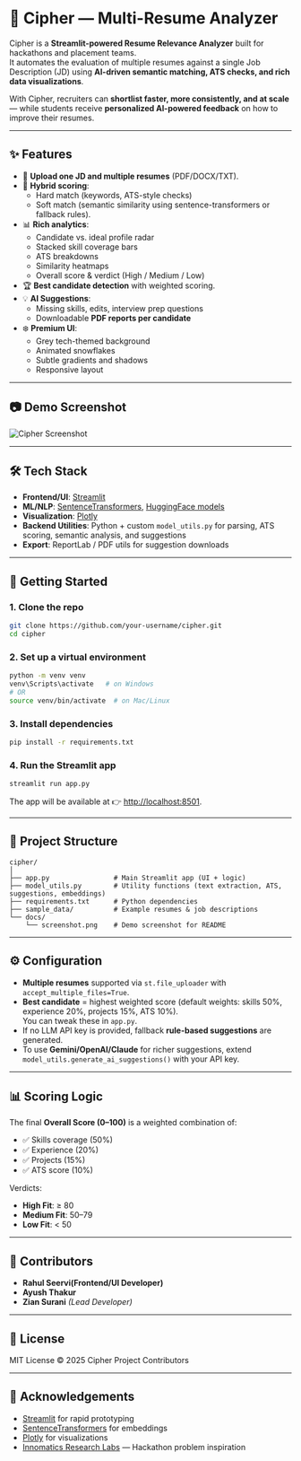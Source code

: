 # 🔐 Cipher — Multi-Resume Analyzer

Cipher is a **Streamlit-powered Resume Relevance Analyzer** built for hackathons and placement teams.  
It automates the evaluation of multiple resumes against a single Job Description (JD) using **AI-driven semantic matching, ATS checks, and rich data visualizations**.  

With Cipher, recruiters can **shortlist faster, more consistently, and at scale** — while students receive **personalized AI-powered feedback** on how to improve their resumes.

---

## ✨ Features

- 📂 **Upload one JD and multiple resumes** (PDF/DOCX/TXT).
- 🤖 **Hybrid scoring**: 
  - Hard match (keywords, ATS-style checks)
  - Soft match (semantic similarity using sentence-transformers or fallback rules).
- 📊 **Rich analytics**:
  - Candidate vs. ideal profile radar
  - Stacked skill coverage bars
  - ATS breakdowns
  - Similarity heatmaps
  - Overall score & verdict (High / Medium / Low)
- 🏆 **Best candidate detection** with weighted scoring.
- 💡 **AI Suggestions**:
  - Missing skills, edits, interview prep questions
  - Downloadable **PDF reports per candidate**
- ❄️ **Premium UI**:
  - Grey tech-themed background
  - Animated snowflakes
  - Subtle gradients and shadows
  - Responsive layout

---

## 📷 Demo Screenshot

![Cipher Screenshot](docs/screenshot.png)

---

## 🛠️ Tech Stack

- **Frontend/UI**: [Streamlit](https://streamlit.io/)  
- **ML/NLP**: [SentenceTransformers](https://www.sbert.net/), [HuggingFace models](https://huggingface.co/)  
- **Visualization**: [Plotly](https://plotly.com/python/)  
- **Backend Utilities**: Python + custom `model_utils.py` for parsing, ATS scoring, semantic analysis, and suggestions  
- **Export**: ReportLab / PDF utils for suggestion downloads  

---

## 🚀 Getting Started

### 1. Clone the repo
```bash
git clone https://github.com/your-username/cipher.git
cd cipher
```

### 2. Set up a virtual environment
```bash
python -m venv venv
venv\Scripts\activate   # on Windows
# OR
source venv/bin/activate  # on Mac/Linux
```

### 3. Install dependencies
```bash
pip install -r requirements.txt
```

### 4. Run the Streamlit app
```bash
streamlit run app.py
```

The app will be available at 👉 [http://localhost:8501](http://localhost:8501).

---

## 📂 Project Structure

```
cipher/
│
├── app.py                # Main Streamlit app (UI + logic)
├── model_utils.py        # Utility functions (text extraction, ATS, suggestions, embeddings)
├── requirements.txt      # Python dependencies
├── sample_data/          # Example resumes & job descriptions
└── docs/
    └── screenshot.png    # Demo screenshot for README
```

---

## ⚙️ Configuration

- **Multiple resumes** supported via `st.file_uploader` with `accept_multiple_files=True`.
- **Best candidate** = highest weighted score (default weights: skills 50%, experience 20%, projects 15%, ATS 10%).  
  You can tweak these in `app.py`.
- If no LLM API key is provided, fallback **rule-based suggestions** are generated.  
- To use **Gemini/OpenAI/Claude** for richer suggestions, extend `model_utils.generate_ai_suggestions()` with your API key.

---

## 📊 Scoring Logic

The final **Overall Score (0–100)** is a weighted combination of:
- ✅ Skills coverage (50%)
- ✅ Experience (20%)
- ✅ Projects (15%)
- ✅ ATS score (10%)

Verdicts:
- **High Fit**: ≥ 80
- **Medium Fit**: 50–79
- **Low Fit**: < 50

---

## 🤝 Contributors

- **Rahul Seervi(Frontend/UI Developer)**  
- **Ayush Thakur**  
- **Zian Surani** *(Lead Developer)*  

---

## 📜 License

MIT License © 2025 Cipher Project Contributors

---

## 🙌 Acknowledgements

- [Streamlit](https://streamlit.io/) for rapid prototyping  
- [SentenceTransformers](https://www.sbert.net/) for embeddings  
- [Plotly](https://plotly.com/python/) for visualizations  
- [Innomatics Research Labs](https://www.innomatics.in/) — Hackathon problem inspiration  
